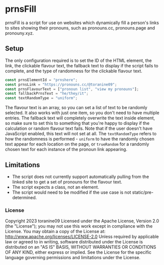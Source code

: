 # prnsFill
prnsFill is a script for use on websites which dynamically fill a person's links to sites showing their pronouns, such as pronouns.cc, pronouns.page and pronouny.xyz.

## Setup
The only configuration required is to set the ID of the HTML element, the link, the clickable flavour text, the fallback text to display if the script fails to complete, and the type of randomness for the clickable flavour text.
```js
const prnsElementId = "prnshere";
const prnsLink = "https://pronouns.cc/@toranine09";
const prnsFlavourText = ["pronoun list", "view my pronouns"];
const fallbackPrnsText = "he/they/it";
const textRandomType = "uniform";
```
The flavour text is an array, so you can set a list of text to be randomly selected. It also works with just one item, so you don't need to have multiple entries.
The fallback text will completely overwrite the text inside element, so make sure to set this to something that you're happy to display if the calculation or random flavour text fails. Note that if the user doesn't have JavaScript enabled, this text will not set at all. The `textRandomType` refers to how the randomness is performed - `uniform` to have the randomly chosen text appear for each location on the page, or `trueRandom` for a randomly chosen text for each instance of the pronoun link appearing.

## Limitations
- The script does not currently support automatically pulling from the linked site to get a set of pronouns for the flavour text.
- The script expects a class, not an element.
- The script would need to be modified if the use case is not static/pre-determined.

### License
Copyright 2023 toranine09
Licensed under the Apache License, Version 2.0 (the "License"); you may not use this work except in compliance with the License.
You may obtain a copy of the License at: http://www.apache.org/licenses/LICENSE-2.0
Unless required by applicable law or agreed to in writing, software distributed under the License is distributed on an "AS IS" BASIS, WITHOUT WARRANTIES OR CONDITIONS OF ANY KIND, either express or implied. See the License for the specific language governing permissions and limitations under the License.

